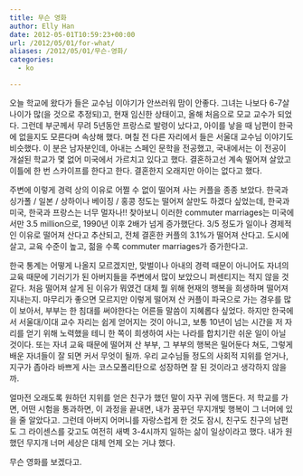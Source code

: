 ```yaml
---
title: 무슨 영화
author: Elly Han
date: 2012-05-01T10:59:23+00:00
url: /2012/05/01/for-what/
aliases: /2012/05/01/무슨-영화/
categories:
  - ko

---
```

오늘 학교에 왔다가 들은 교수님 이야기가 안쓰러워 맘이 안좋다. 그녀는 나보다 6-7살 나이가 많(을 것으로 추정되)고, 현재 임신한 상태이고, 올해 처음으로 모교 교수가 되었다. 그런데 부군께서 무려 5년동안 프랑스로 발령이 났다고, 아이를 낳을 때 남편이 한국에 없을지도 모른다며 속상해 했다. 며칠 전 다른 자리에서 들은 서울대 교수님 이야기도 비슷했다. 이 분은 남자분인데, 아내는 스페인 문학을 전공했고, 국내에서는 이 전공이 개설된 학교가 몇 없어 미국에서 가르치고 있다고 했다. 결혼하고선 계속 떨어져 살았고 이틀에 한 번 스카이프를 한다고 한다. 결혼한지 오래지만 아이는 없다고 했다.

주변에 이렇게 경력 상의 이유로 어쩔 수 없이 떨어져 사는 커플을 종종 보았다. 한국과 싱가폴 / 일본 / 상하이나 베이징 / 홍콩 정도는 떨어져 살만도 하겠다 싶었는데, 한국과 미국, 한국과 프랑스는 너무 멀자나!! 찾아보니 이러한 commuter marriages는 미국에서만 3.5 million으로, 1990년 이후 2배가 넘게 증가했단다. 3/5 정도가 일이나 경제적인 이유로 떨어져 산다고 추산되고, 전체 결혼한 커플의 3.1%가 떨어져 산다고. 도시에 살고, 교육 수준이 높고, 젊을 수록 commuter marriages가 증가한다고.

한국 통계는 어떻게 나올지 모르겠지만, 맞벌이나 아내의 경력 때문이 아니어도 자녀의 교육 때문에 기러기가 된 아버지들을 주변에서 많이 보았으니 퍼센티지는 적지 않을 것 같다. 처음 떨어져 살게 된 이유가 뭐였건 대체 뭘 위해 현재의 행복을 희생하며 떨어져 지내는지. 마무리가 좋으면 모르지만 이렇게 떨어져 산 커플이 파국으로 가는 경우를 많이 보아서, 부부는 한 침대를 써야한다는 어른들 말씀이 지혜롭다 싶었다. 하지만 한국에서 서울대/이대 교수 자리는 쉽게 얻어지는 것이 아니고, 보통 10년이 넘는 시간을 저 자리를 얻기 위해 노력했을 테니 한 쪽이 희생하여 사는 나라를 합치기란 쉬운 일이 아닐 것이다. 또는 자녀 교육 때문에 떨어져 산 부부, 그 부부의 행복은 밀어둔다 쳐도, 그렇게 배운 자녀들이 잘 되면 커서 무엇이 될까. 우리 교수님들 정도의 사회적 지위를 얻거나, 지구가 좁아라 바쁘게 사는 코스모폴리탄으로 성장하면 잘 된 것이라고 생각하지 않을까.

얼마전 오래도록 원하던 지위를 얻은 친구가 했던 말이 자꾸 귀에 맴돈다. 저 학교를 가면, 어떤 시험을 통과하면, 이 과정을 끝내면, 내가 꿈꾸던 무지개빛 행복이 그 너머에 있을 줄 알았다고. 그런데 아버지 어머니를 자랑스럽게 한 것도 잠시, 친구도 친구의 남편도 그 라이센스를 갖고도 여전히 새벽 3-4시까지 일하는 삶이 일상이라고 했다. 내가 원했던 무지개 너머 세상은 대체 언제 오는 거냐 했다.

무슨 영화를 보겠다고.